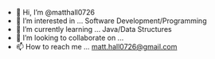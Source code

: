 - 👋 Hi, I’m @matthall0726
- 👀 I’m interested in ... Software Development/Programming  
- 🌱 I’m currently learning ... Java/Data Structures 
- 💞️ I’m looking to collaborate on ... 
- 📫 How to reach me ... matt.hall0726@gmail.com

<!---
matthall0726/matthall0726 is a ✨ special ✨ repository because its `README.md` (this file) appears on your GitHub profile.
You can click the Preview link to take a look at your changes.
--->
